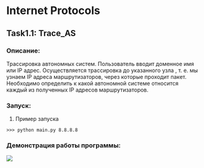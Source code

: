 # Internet Protocols
## Task1.1: Trace_AS

### Описание:
Трассировка автономных систем. Пользователь вводит доменное имя
или IP адрес. Осуществляется трассировка до указанного узла , т. е. мы узнаем IP адреса маршрутизаторов, через которые проходит пакет. Необходимо определить к какой автономной системе относится каждый из полученных IP адресов
маршрутизаторов.

### Запуск:
1.  Пример запуска
```
>>> python main.py 8.8.8.8
```

### Демонстрация работы программы:

![](./gif_Trace_AS.gif)
